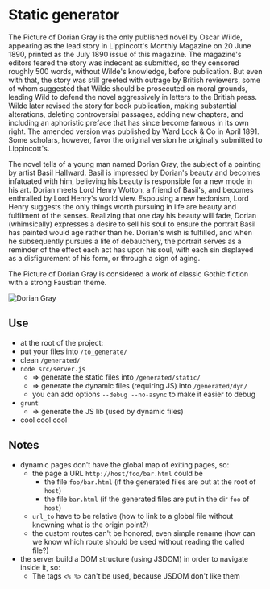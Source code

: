 Static generator
================

The Picture of Dorian Gray is the only published novel by Oscar Wilde, appearing
as the lead story in Lippincott's Monthly Magazine on 20 June 1890, printed as
the July 1890 issue of this magazine. The magazine's editors feared the story
was indecent as submitted, so they censored roughly 500 words, without Wilde's
knowledge, before publication. But even with that, the story was still greeted
with outrage by British reviewers, some of whom suggested that Wilde should be
prosecuted on moral grounds, leading Wild to defend the novel aggressively in
letters to the British press. Wilde later revised the story for book
publication, making substantial alterations, deleting controversial passages,
adding new chapters, and including an aphoristic preface that has since become
famous in its own right. The amended version was published by Ward Lock & Co in
April 1891. Some scholars, however, favor the original version he originally
submitted to Lippincott's.

The novel tells of a young man named Dorian Gray, the subject of a painting by
artist Basil Hallward. Basil is impressed by Dorian's beauty and becomes
infatuated with him, believing his beauty is responsible for a new mode in his
art. Dorian meets Lord Henry Wotton, a friend of Basil's, and becomes enthralled
by Lord Henry's world view. Espousing a new hedonism, Lord Henry suggests the
only things worth pursuing in life are beauty and fulfilment of the senses.
Realizing that one day his beauty will fade, Dorian (whimsically) expresses a
desire to sell his soul to ensure the portrait Basil has painted would age
rather than he. Dorian's wish is fulfilled, and when he subsequently pursues a
life of debauchery, the portrait serves as a reminder of the effect each act has
upon his soul, with each sin displayed as a disfigurement of his form, or
through a sign of aging.

The Picture of Dorian Gray is considered a work of classic Gothic fiction with a
strong Faustian theme.

![Dorian Gray](http://salmanlatif.files.wordpress.com/2011/08/dorian.jpeg)

## Use

- at the root of the project:
- put your files into `/to_generate/`
- clean `/generated/`
- `node src/server.js`
	- ⇒ generate the static files into `/generated/static/`
	- ⇒ generate the dynamic files (requiring JS) into `/generated/dyn/`
	- you can add options `--debug --no-async` to make it easier to debug
- `grunt`
	- ⇒ generate the JS lib (used by dynamic files)
- cool cool cool

## Notes

- dynamic pages don't have the global map of exiting pages, so:
	- the page a URL `http://host/foo/bar.html` could be
		- the file `foo/bar.html` (if the generated files are put at the root of `host`)
		- the file `bar.html` (if the generated files are put in the dir `foo` of `host`)
	- `url_to` have to be relative (how to link to a global file without knowning what is the origin point?)
	- the custom routes can't be honored, even simple rename (how can we know which route should be used without reading the called file?)
- the server build a DOM structure (using JSDOM) in order to navigate inside it, so:
	- The tags `<% %>` can't be used, because JSDOM don't like them

